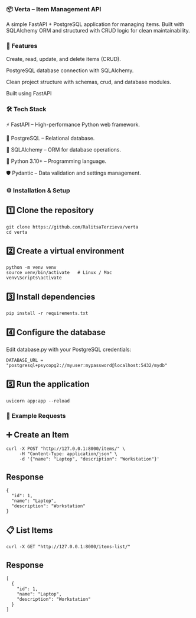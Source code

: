 ### 📦 Verta – Item Management API

A simple FastAPI + PostgreSQL application for managing items.
Built with SQLAlchemy ORM and structured with CRUD logic for clean maintainability.

### 🚀 Features

Create, read, update, and delete items (CRUD).

PostgreSQL database connection with SQLAlchemy.

Clean project structure with schemas, crud, and database modules.

Built using FastAPI

### 🛠️ Tech Stack

⚡ FastAPI – High-performance Python web framework.

🐘 PostgreSQL – Relational database.

🧾 SQLAlchemy – ORM for database operations.

🐍 Python 3.10+ – Programming language.

🛡️ Pydantic – Data validation and settings management.

### ⚙️ Installation & Setup
## 1️⃣ Clone the repository

```
git clone https://github.com/RalitsaTerzieva/verta
cd verta
```

## 2️⃣ Create a virtual environment

```
python -m venv venv
source venv/bin/activate   # Linux / Mac
venv\Scripts\activate
```

## 3️⃣ Install dependencies

```
pip install -r requirements.txt
```

## 4️⃣ Configure the database

Edit database.py with your PostgreSQL credentials:

```
DATABASE_URL = "postgresql+psycopg2://myuser:mypassword@localhost:5432/mydb"
```

## 5️⃣ Run the application

```
uvicorn app:app --reload
```

### 🧪 Example Requests
## ➕ Create an Item

```
curl -X POST "http://127.0.0.1:8000/items/" \
     -H "Content-Type: application/json" \
     -d '{"name": "Laptop", "description": "Workstation"}'

```

## Response

```
{
  "id": 1,
  "name": "Laptop",
  "description": "Workstation"
}
```

## 📋 List Items

```
curl -X GET "http://127.0.0.1:8000/items-list/"
```

## Response

```
[
  {
    "id": 1,
    "name": "Laptop",
    "description": "Workstation"
  }
]
```